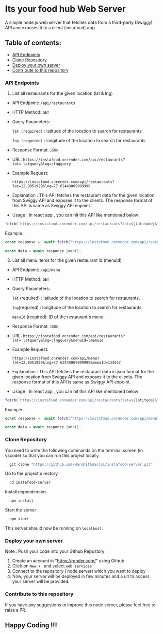 # Its your food hub Web Server 
A simple node.js web server that fetches data from a third-party (Swiggy) API and exposes it to a client (instafood) app.

## Table of contents:
- [API Endpoints](#api-endpoints)
- [Clone Repository](#clone-repository)
- [Deploy your own server](#deploy-your-own-server)
- [Contribute to this repository](#contribute-to-this-repository)

### API Endpoints 

1. List all restaurants for the given location (lat & lng)

- API Endpoint: `/api/restaurants`

- HTTP Method:  `GET`

- Query Parameters:

  `lat (required)` : latitude of the location to search for restaurants

  `lng (required)` : longitude of the location to search for restaurants

- Response Format: `JSON`

- URL: `https://instafood.onrender.com/api/restaurants?lat=:latquery&lng=:lngquery`

- Example Request:

  `https://instafood.onrender.com/api/restaurants?lat=12.9351929&lng=77.62448069999999`

- Explanation : This API fetches the restaurant data for the given location from Swiggy API and exposes it to the clients. The response format of this API is same as Swiggy API enpoint. 


- Usage : In react app , you can hit this API like mentioned below 

```javascript
fetch(`https://instafood.onrender.com/api/restaurants?lat=${latitude}&lng=${longitude}`)
```

Example :

```javascript
const response =  await fetch("https://instafood.onrender.com/api/restaurants?lat=12.9351929&lng=77.62448069999999")

const data = await response.json();

```


2. List all menu items for the given restaurant Id (menuId)

- API Endpoint: `/api/menu`

- HTTP Method:  `GET`

- Query Parameters:

  `lat` (required) : latitude of the location to search for restaurants.

  `lng`(required) : longitude of the location to search for restaurants.

  `menuId` (required): ID of the restaurant's menu.


- Response Format: `JSON`

- URL: `https://instafood.onrender.com/api/restaurants?lat=:latquery&lng=:lngquery&menuId=:menuId`

- Example Request:

  `https://instafood.onrender.com/api/menu?lat=12.9351929&lng=77.62448069999999&menuId=113657`

- Explanation : This API fetches the restaurant data in json format for the given location from Swiggy API and exposes it to the clients. The response format of this API is same as Swiggy API enpoint. 

- Usage : In react app , you can hit this API like mentioned below 

```javascript
fetch(`https://instafood.onrender.com/api/restaurants?lat=${latitude}&lng=${longitude}&menuId=${menuId}`)
```

Example :

```javascript
const response =  await fetch("https://instafood.onrender.com/api/menu?lat=12.9351929&lng=77.62448069999999&menuId=113657")

const data = await response.json();

```

### Clone Repository
You need to write the following commands on the terminal screen (in vscode) so that you can run this project locally.

```bash
  git clone "https://github.com/HarshithaSolai/instafood-server.git"
```
Go to the project directory

```bash
  cd instafood-server
```
Install dependencies
```bash
  npm install
```
Start the server
```bash
  npm start
```

This server should now be running on `localhost`.

### Deploy your own server

Note : Push your code into your Github Repostory 

1. Create an account in "https://render.com/" using Github
2. Click on `New + ` and select `web services`
3. Connect to the repository ( node server) which you want to deploy 
4. Now, your server will be deployed in few minutes and a url to access your server will be provided.


### Contribute to this repository

If you have any suggestions to improve this node server, please feel free to raise a PR. 


## Happy Coding !!!

